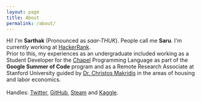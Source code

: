 ```yaml
---
layout: page
title: About
permalink: /about/
---
```


<p align="center">
<p>Hi! I'm <strong>Sarthak</strong> (Pronounced as <i>saar-THUK</i>). People call me <strong>Saru</strong>. I'm currently working at <a href="http://hackerrank.com/x">HackerRank</a>. <br/>Prior to this, my experiences as an undergraduate included working as a Student Developer for the <a href="https://chapel-lang.org/">Chapel</a> Programming Language as part of the <strong>Google Summer of Code</strong> program and as a Remote Research Associate at Stanford University guided by <a href="http://stanford.edu/~cmakridi/">Dr. Christos Makridis</a> in the areas of housing and labor economics.<br/><br/>Handles: <a href="https://twitter.com/saruftw" target="_blank">Twitter</a>, <a href="https://github.com/saru95" target="_blank">GitHub</a>, <a href="https://steamcommunity.com/id/rgbimbochamp/" target="_blank">Steam</a> and <a href="https://kaggle.com/saru95" target="_blank">Kaggle</a>.</p>
</p>
